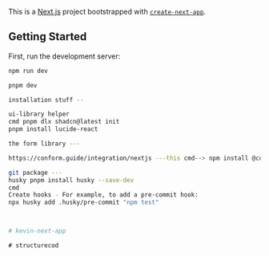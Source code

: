 This is a [Next.js](https://nextjs.org) project bootstrapped with [`create-next-app`](https://nextjs.org/docs/app/api-reference/cli/create-next-app).

## Getting Started

First, run the development server:

```bash
npm run dev

pnpm dev

installation stuff --

ui-library helper
cmd pnpm dlx shadcn@latest init
pnpm install lucide-react

the form library ---

https://conform.guide/integration/nextjs ---this cmd--> npm install @conform-to/react @conform-to/zod zod

git package ---
husky pnpm install husky --save-dev
cmd 
Create hooks - For example, to add a pre-commit hook:
npx husky add .husky/pre-commit "npm test"



#   k e v i n - n e x t - a p p  
 #   s t r u c t u r e c o d  
 